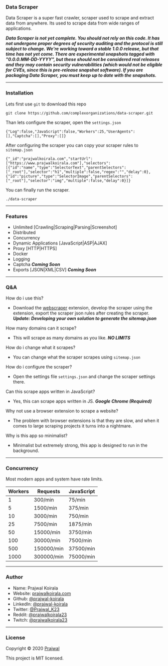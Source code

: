 ### Data Scraper

Data Scraper is a super fast crawler, scraper used to scrape and extract data from anywhere. Its used to scrape data from wide ranges of applications.

***Data Scraper is not yet complete. You should not rely on this code. It has not undergone proper degrees of security auditing and the protocol is still subject to change. We're working toward a stable 1.0.0 release, but that time has not yet come. There are experimental snapshots tagged with "0.0.0.MM-DD-YYYY", but these should not be considered real releases and they may contain security vulnerabilities (which would not be eligible for CVEs, since this is pre-release snapshot software). If you are packaging Data Scraper, you must keep up to date with the snapshots.***

---
### Installation

Lets first use `git` to download this repo
```
git clone https://github.com/complexorganizations/data-scraper.git
```
Than lets configure the scraper, open the `settings.json`
```
{"Log":false,"JavaScript":false,"Workers":25,"UserAgents":[],"Captcha":[],"Proxy":[]}
```
After configuring the scraper you can copy your scraper rules to `sitemap.json`
```
{"_id":"prajwalkoirala.com","startUrl":["https://www.prajwalkoirala.com"],"selectors":[{"id":"name","type":"SelectorText","parentSelectors":["_root"],"selector":"h1","multiple":false,"regex":"","delay":0},{"id":"picture","type":"SelectorImage","parentSelectors":["_root"],"selector":"img","multiple":false,"delay":0}]}
```
You can finally run the scraper.
```
./data-scraper
```

---
### Features
- Unlimited [Crawling|Scraping|Parsing|Screenshot]
- Distributed
- Concurrency
- Dynamic Applications [JavaScript|ASP|AJAX]
- Proxy [HTTP|HTTPS]
- Docker
- Logging
- Captcha ***Coming Soon***
- Exports [JSON|XML|CSV] ***Coming Soon***

---
### Q&A

How do i use this?
- Download the [webscraper](https://webscraper.io/) extension, develop the scraper using the extension, export the scraper json rules after creating the scraper. ***Update: Developing your own solution to generate the sitemap.json***

How many domains can it scrape?
- This will scrape as many domains as you like. ***NO LIMITS***

How do i change what it scrapes?
- You can change what the scraper scrapes using `sitemap.json`

How do i configure the scraper?
- Open the settings file `settings.json` and change the scraper settings there.

Can this scrape apps written in JavaScript?
- Yes, this can scrape apps written in JS. ***Google Chrome (Required)***

Why not use a browser extension to scrape a website?
- The problem with browser extensions is that they are slow, and when it comes to large scraping projects it turns into a nightmare.

Why is this app so minimalist?
- Minimalist but extremely strong, this app is designed to run in the background.

---
### Concurrency
Most modern apps and system have rate limits.

| Workers         | Requests           | JavaScript         |
| --------------  | ------------------ | ------------------ |
| 1               | 300/min            | 75/min             |
| 5               | 1500/min           | 375/min            |
| 10              | 3000/min           | 750/min            |
| 25              | 7500/min           | 1875/min           |
| 50              | 15000/min          | 3750/min           |
| 100             | 30000/min          | 7500/min           |
| 500             | 150000/min         | 37500/min          |
| 1000            | 300000/min         | 75000/min          |

---
### Author

* Name: Prajwal Koirala
* Website: [prajwalkoirala.com](https://www.prajwalkoirala.com)
* Github: [@prajwal-koirala](https://github.com/prajwal-koirala)
* LinkedIn: [@prajwal-koirala](https://www.linkedin.com/in/prajwal-koirala)
* Twitter: [@Prajwal_K23](https://twitter.com/Prajwal_K23)
* Reddit: [@prajwalkoirala23](https://www.reddit.com/user/prajwalkoirala23)
* Twitch: [@prajwalkoirala23](https://www.twitch.tv/prajwalkoirala23)

---
### License

Copyright © 2020 [Prajwal](https://github.com/prajwal-koirala)

This project is MIT licensed.
